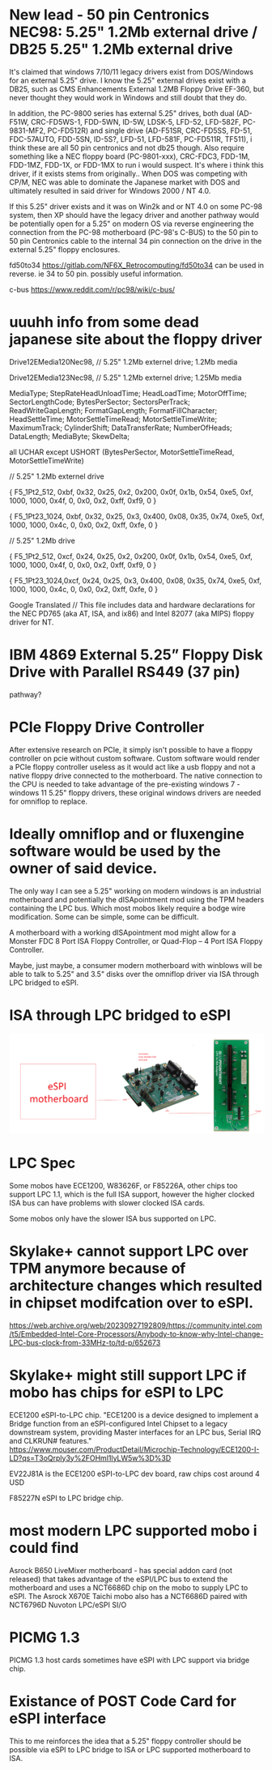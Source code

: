# New lead - 50 pin Centronics NEC98: 5.25" 1.2Mb external drive / DB25 5.25" 1.2Mb external drive 
It's claimed that windows 7/10/11 legacy drivers exist from DOS/Windows for an external 5.25" drive. I know the 5.25" external drives exist with a DB25, such as CMS Enhancements External 1.2MB Floppy Drive EF-360, but never thought they would work in Windows and still doubt that they do.

In addition, the PC-9800 series has external 5.25" drives, both dual (AD-F51W, CRC-FD5WS-1, FDD-5WN, ID-5W, LDSK-5, LFD-52, LFD-582F, PC-9831-MF2, PC-FD512R) and single drive (AD-F51SR, CRC-FD5SS, FD-51, FDC-57AUTO, FDD-5SN, ID-5S?, LFD-51, LFD-581F, PC-FD511R, TF511), i think these are all 50 pin centronics and not db25 though. Also require something like a NEC floppy board (PC-9801-xxx), CRC-FDC3, FDD-1M, FDD-1MZ, FDD-1X, or FDD-1MX to run i would suspect. It's where i think this driver, if it exists stems from originally.. When DOS was competing with CP/M, NEC was able to dominate the Japanese market with DOS and ultimately resulted in said driver for Windows 2000 / NT 4.0.

If this 5.25" driver exists and it was on Win2k and or NT 4.0 on some PC-98 system, then XP should have the legacy driver and another pathway would be potentially open for a 5.25" on modern OS via reverse engineering the connection from the PC-98 motherboard (PC-98's C-BUS) to the 50 pin to 50 pin Centronics cable to the internal 34 pin connection on the drive in the external 5.25" floppy enclosures.

fd50to34 https://gitlab.com/NF6X_Retrocomputing/fd50to34 can be used in reverse. ie 34 to 50 pin. possibly useful information.

c-bus https://www.reddit.com/r/pc98/wiki/c-bus/

# uuuhh info from some dead japanese site about the floppy driver
Drive12EMedia120Nec98,                 //  5.25" 1.2Mb externel drive; 1.2Mb   media

Drive12EMedia123Nec98,                 //  5.25" 1.2Mb externel drive; 1.25Mb   media


MediaType; StepRateHeadUnloadTime; HeadLoadTime; MotorOffTime; SectorLengthCode; BytesPerSector; SectorsPerTrack; ReadWriteGapLength; FormatGapLength; FormatFillCharacter; HeadSettleTime; MotorSettleTimeRead; MotorSettleTimeWrite; MaximumTrack; CylinderShift; DataTransferRate; NumberOfHeads; DataLength; MediaByte; SkewDelta; 

all UCHAR except USHORT (BytesPerSector, MotorSettleTimeRead, MotorSettleTimeWrite)

// 5.25" 1.2Mb externel drive

{ F5_1Pt2_512,    0xbf, 0x32, 0x25, 0x2, 0x200, 0x0f, 0x1b, 0x54, 0xe5, 0xf, 1000, 1000, 0x4f, 0, 0x0, 0x2, 0xff, 0xf9, 0 }

{ F5_1Pt23_1024,  0xbf, 0x32, 0x25, 0x3, 0x400, 0x08, 0x35, 0x74, 0xe5, 0xf, 1000, 1000, 0x4c, 0, 0x0, 0x2, 0xff, 0xfe, 0 }


// 5.25" 1.2Mb drive

{ F5_1Pt2_512,  0xcf, 0x24, 0x25, 0x2, 0x200, 0x0f, 0x1b, 0x54, 0xe5, 0xf, 1000, 1000, 0x4f, 0, 0x0, 0x2, 0xff, 0xf9, 0 }

{ F5_1Pt23_1024,0xcf, 0x24, 0x25, 0x3, 0x400, 0x08, 0x35, 0x74, 0xe5, 0xf, 1000, 1000, 0x4c, 0, 0x0, 0x2, 0xff, 0xfe, 0 }

Google Translated
    // This file includes data and hardware declarations for the NEC PD765 (aka AT, ISA, and ix86) and Intel 82077 (aka MIPS) floppy driver for NT.

# IBM 4869 External 5.25” Floppy Disk Drive with Parallel RS449 (37 pin) 
pathway?

# PCIe Floppy Drive Controller
After extensive research on PCIe, it simply isn't possible to have a floppy controller on pcie without custom software. Custom software would render a PCIe floppy controller useless as it would act like a usb floppy and not a native floppy drive connected to the motherboard. The native connection to the CPU is needed to take advantage of the pre-existing windows 7 - windows 11 5.25" floppy drivers, these original windows drivers are needed for omniflop to replace. 

# Ideally omniflop and or fluxengine software would be used by the owner of said device.
The only way I can see a 5.25" working on modern windows is an industrial motherboard and potentially the dISApointment mod using the TPM headers containing the LPC bus. Which most mobos likely require a bodge wire modification. Some can be simple, some can be difficult.

A motherboard with a working dISApointment mod might allow for a Monster FDC 8 Port ISA Floppy Controller, or Quad-Flop – 4 Port ISA Floppy Controller.

Maybe, just maybe, a consumer modern motherboard with winblows will be able to talk to 5.25" and 3.5" disks over the omniflop driver via ISA through LPC bridged to eSPI.

# ISA through LPC bridged to eSPI
![ISA through LPC bridged to eSPI](https://github.com/SaxonRah/flop-fpga/blob/main/image.png)

# LPC Spec
Some mobos have ECE1200, W83626F, or F85226A, other chips too support LPC 1.1, which is the full ISA support, however the higher clocked ISA bus can have problems with slower clocked ISA cards. 

Some mobos only have the slower ISA bus supported on LPC.

# Skylake+ cannot support LPC over TPM anymore because of architecture changes which resulted in chipset modifcation over to eSPI.
https://web.archive.org/web/20230927192809/https://community.intel.com/t5/Embedded-Intel-Core-Processors/Anybody-to-know-why-Intel-change-LPC-bus-clock-from-33MHz-to/td-p/652673

# Skylake+ might still support LPC if mobo has chips for eSPI to LPC
ECE1200 eSPI-to-LPC chip. "ECE1200 is a device designed to implement a Bridge function from an eSPI-configured Intel Chipset to a legacy downstream system, providing Master interfaces for an LPC bus, Serial IRQ and CLKRUN# features."
https://www.mouser.com/ProductDetail/Microchip-Technology/ECE1200-I-LD?qs=T3oQrply3y%2FOHml1lyLW5w%3D%3D

EV22J81A is the ECE1200 eSPI-to-LPC dev board, raw chips cost around 4 USD

F85227N eSPI to LPC bridge chip.

# most modern LPC supported mobo i could find 
Asrock B650 LiveMixer motherboard - has special addon card (not released) that takes advantage of the eSPI/LPC bus to extend the motherboard and uses a NCT6686D chip on the mobo to supply LPC to eSPI.
The Asrock X670E Taichi mobo also has a NCT6686D paired with NCT6796D Nuvoton LPC/eSPI SI/O

# PICMG 1.3
PICMG 1.3 host cards sometimes have eSPI with LPC support via bridge chip.

# Existance of POST Code Card for eSPI interface
This to me reinforces the idea that a 5.25" floppy controller should be possible via eSPI to LPC bridge to ISA or LPC supported motherboard to ISA.
